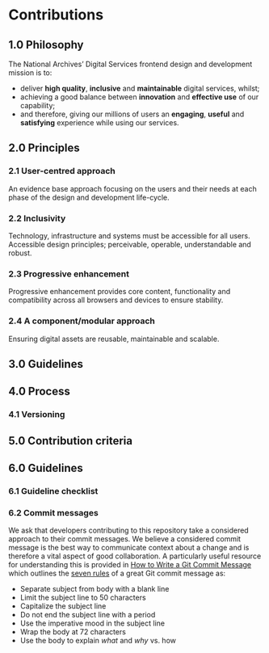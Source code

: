 # Contributions

## 1.0 Philosophy 

The National Archives’ Digital Services frontend design and development mission is to:

* deliver **high quality**, **inclusive** and **maintainable** digital services, whilst;
* achieving a good balance between **innovation** and **effective use** of our capability;
* and therefore, giving our millions of users an **engaging**, **useful** and **satisfying** experience while using our services.

## 2.0 Principles

### 2.1 User-centred approach

An evidence base approach focusing on the users and their needs at each phase of the design and development life-cycle.

### 2.2 Inclusivity

Technology, infrastructure and systems must be accessible for all users. Accessible design principles; perceivable, operable, understandable and robust.

### 2.3 Progressive enhancement

Progressive enhancement provides core content, functionality and compatibility across all browsers and devices to ensure stability.

### 2.4 A component/modular approach

Ensuring digital assets are reusable, maintainable and scalable.

## 3.0 Guidelines

## 4.0 Process

### 4.1 Versioning

## 5.0 Contribution criteria

## 6.0 Guidelines

### 6.1 Guideline checklist 

### 6.2 Commit messages 

We ask that developers contributing to this repository take a considered approach to  their commit messages. We believe a considered commit message is the best way to communicate context about a change and is therefore a vital aspect of good collaboration. A particularly useful resource for understanding this is provided in [How to Write a Git Commit Message](https://chris.beams.io/posts/git-commit/) which outlines the [seven rules](https://chris.beams.io/posts/git-commit/#seven-rules) of a great Git commit message as: 

* Separate subject from body with a blank line
* Limit the subject line to 50 characters
* Capitalize the subject line
* Do not end the subject line with a period
* Use the imperative mood in the subject line
* Wrap the body at 72 characters
* Use the body to explain _what_ and _why_ vs. how
